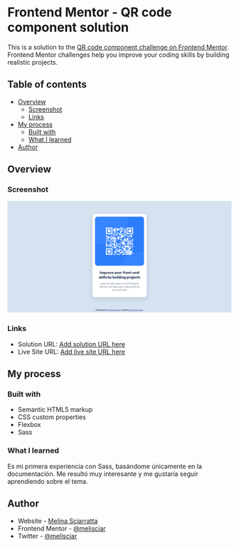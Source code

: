 # Frontend Mentor - QR code component solution

This is a solution to the [QR code component challenge on Frontend Mentor](https://www.frontendmentor.io/challenges/qr-code-component-iux_sIO_H). Frontend Mentor challenges help you improve your coding skills by building realistic projects. 

## Table of contents

- [Overview](#overview)
  - [Screenshot](#screenshot)
  - [Links](#links)
- [My process](#my-process)
  - [Built with](#built-with)
  - [What I learned](#what-i-learned)
- [Author](#author)


## Overview

### Screenshot

![](./screenshot.png)

### Links

- Solution URL: [Add solution URL here](https://your-solution-url.com)
- Live Site URL: [Add live site URL here](https://your-live-site-url.com)

## My process

### Built with

- Semantic HTML5 markup
- CSS custom properties
- Flexbox
- Sass

### What I learned

Es mi primera experiencia con Sass, basándome únicamente en la documentación. Me resultó muy interesante y me gustaría seguir aprendiendo sobre el tema.

## Author

- Website - [Melina Sciarratta](https://melisciar.github.io/)
- Frontend Mentor - [@melisciar](https://www.frontendmentor.io/profile/melisciar)
- Twitter - [@melisciar](https://www.twitter.com/melisciar)
